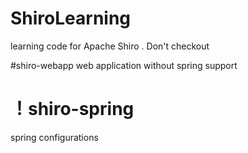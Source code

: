 # ShiroLearning
learning code for Apache Shiro . Don't checkout

#shiro-webapp
web application without spring support

# ！shiro-spring
spring configurations 
